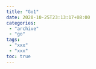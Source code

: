 ```yaml
---
title: "Go1"
date: 2020-10-25T23:13:17+08:00
categories:
 - "archive"
 - "go"
tags:
 - "xxx"
 - "xxx"
toc: true
---
```


